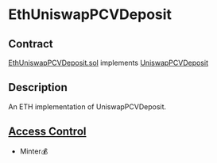 # EthUniswapPCVDeposit

## Contract

[EthUniswapPCVDeposit.sol](https://github.com/fei-protocol/fei-protocol-core/blob/master/contracts/pcv/EthUniswapPCVDeposit.sol) implements [UniswapPCVDeposit](https://github.com/fei-protocol/fei-protocol-core/wiki/UniswapPCVDeposit)

## Description

An ETH implementation of UniswapPCVDeposit.

## [Access Control](../access-control/) 

* Minter💰

